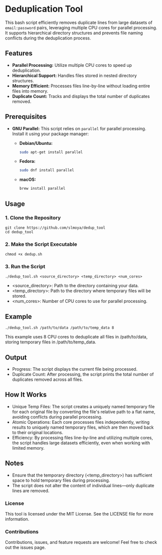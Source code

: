 # Deduplication Tool

This bash script efficiently removes duplicate lines from large datasets of `email:password` pairs, leveraging multiple CPU cores for parallel processing. It supports hierarchical directory structures and prevents file naming conflicts during the deduplication process.

## Features

- **Parallel Processing:** Utilize multiple CPU cores to speed up deduplication.
- **Hierarchical Support:** Handles files stored in nested directory structures.
- **Memory Efficient:** Processes files line-by-line without loading entire files into memory.
- **Duplicate Count:** Tracks and displays the total number of duplicates removed.

## Prerequisites

- **GNU Parallel:** This script relies on `parallel` for parallel processing. Install it using your package manager:

  - **Debian/Ubuntu:**
    ```bash
    sudo apt-get install parallel
    ```
  - **Fedora:**
    ```bash
    sudo dnf install parallel
    ```
  - **macOS:**
    ```bash
    brew install parallel
    ```

## Usage

### 1. Clone the Repository

```
git clone https://github.com/slmoya/dedup_tool
cd dedup_tool
```

### 2. Make the Script Executable

```
chmod +x dedup.sh
```

### 3. Run the Script
```
./dedup_tool.sh <source_directory> <temp_directory> <num_cores>
```
- <source_directory>: Path to the directory containing your data.
- <temp_directory>: Path to the directory where temporary files will be stored.
- <num_cores>: Number of CPU cores to use for parallel processing.

## Example
```
./dedup_tool.sh /path/to/data /path/to/temp_data 8
```

This example uses 8 CPU cores to deduplicate all files in /path/to/data, storing temporary files in /path/to/temp_data.

## Output
- Progress: The script displays the current file being processed.
- Duplicate Count: After processing, the script prints the total number of duplicates removed across all files.

## How It Works
- Unique Temp Files: The script creates a uniquely named temporary file for each original file by converting the file's relative path to a flat name, avoiding conflicts during parallel processing.
- Atomic Operations: Each core processes files independently, writing results to uniquely named temporary files, which are then moved back to their original locations.
- Efficiency: By processing files line-by-line and utilizing multiple cores, the script handles large datasets efficiently, even when working with limited memory.

## Notes
- Ensure that the temporary directory (<temp_directory>) has sufficient space to hold temporary files during processing.
- The script does not alter the content of individual lines—only duplicate lines are removed.

### License
This tool is licensed under the MIT License. See the LICENSE file for more information.

### Contributions
Contributions, issues, and feature requests are welcome! Feel free to check out the issues page.
